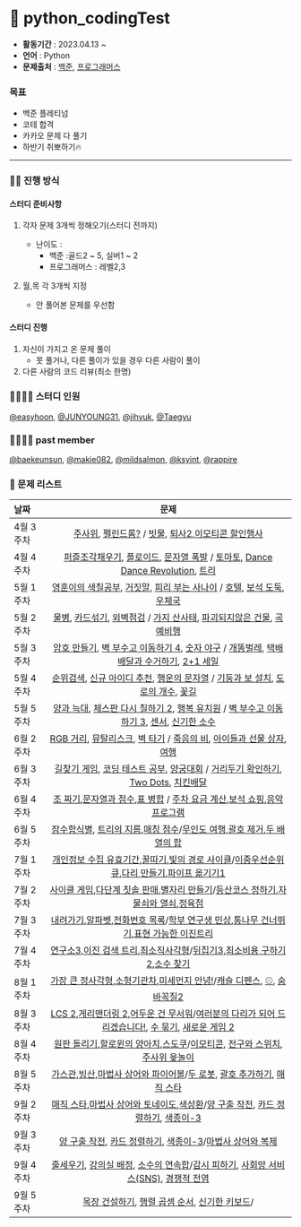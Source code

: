 # 🚀 python_codingTest

- **활동기간** : 2023.04.13 ~
- **언어** : Python
- **문제출처** : [백준](https://www.acmicpc.net/), [프로그래머스](https://school.programmers.co.kr/learn/challenges?order=recent&page=1)

### 목표 
- 백준 플레티넘
- 코테 합격
- 카카오 문제 다 풀기
- 하반기 취뽀하기🔥

---

### 🤼‍♀️ 진행 방식
#### 스터디 준비사항
1. 각자 문제 3개씩 정해오기(스터디 전까지)
      - 난이도 : 
           - 백준 :골드2 ~ 5, 실버1 ~ 2
           - 프로그래머스 : 레벨2,3
    
2. 월,목 각 3개씩 지정
      - 안 풀어본 문제를 우선함
      
#### 스터디 진행
1. 자신이 가지고 온 문제 풀이
      - 못 풀거나, 다른 풀이가 있을 경우 다른 사람이 풀이
2. 다른 사람의 코드 리뷰(최소 한명)

### 👨‍👨‍👧‍👧 스터디 인원

[@easyhoon](https://github.com/easyhooon), [@JUNYOUNG31](https://github.com/JUNYOUNG31), [@jihyuk](https://github.com/hyukji), [@Taegyu](https://github.com/TaegyuHan)

### 👨‍👨‍👧‍👧 past member
[@baekeunsun](https://github.com/baekeunsun), [@makie082](https://github.com/makie082), [@mildsalmon](https://github.com/mildsalmon), [@ksyint](https://github.com/ksyint), [@rappire](https://github.com/rappire)


### 📑 문제 리스트
| 날짜 | 문제 |
| :---- | :------------------: | 
| 4월 3주차 |[주사위](https://www.acmicpc.net/problem/1041), [펠린드롬?](https://www.acmicpc.net/problem/10942) / [빗물](https://www.acmicpc.net/problem/14719), [퇴사2](https://www.acmicpc.net/problem/15486),[이모티콘 할인행사](https://school.programmers.co.kr/learn/courses/30/lessons/150368) |
| 4월 4주차 |[퍼즐조각채우기](https://school.programmers.co.kr/learn/courses/30/lessons/84021), [플로이드](https://www.acmicpc.net/problem/11404), [문자열 폭발](https://www.acmicpc.net/problem/9935) / [토마토](https://www.acmicpc.net/problem/7576), [Dance Dance Revolution](https://www.acmicpc.net/problem/2342), [트리](https://www.acmicpc.net/problem/1068)|
| 5월 1주차 |[영훈이의 색칠공부](https://www.acmicpc.net/problem/14578), [거짓말](https://www.acmicpc.net/problem/1043), [피리 부는 사나이](https://www.acmicpc.net/problem/16724) / [호텔](https://www.acmicpc.net/problem/1106),  [보석 도둑](https://www.acmicpc.net/problem/1202),  [우체국](https://www.acmicpc.net/problem/2141)|
| 5월 2주차 |[물병](https://www.acmicpc.net/problem/1052), [카드섞기](https://www.acmicpc.net/problem/1091), [외벽점검](https://school.programmers.co.kr/learn/courses/30/lessons/60062) / [가지 산사태](https://www.acmicpc.net/problem/27940),   [파괴되지않은 건물](https://school.programmers.co.kr/learn/courses/30/lessons/92344), [곡예비행](https://www.acmicpc.net/problem/21923)|
| 5월 3주차 |[암호 만들기](https://www.acmicpc.net/problem/1759), [벽 부수고 이동하기 4](https://www.acmicpc.net/problem/16946), [숫자 야구](https://www.acmicpc.net/problem/2503) / [개똥벌레](https://www.acmicpc.net/problem/3020), [택배 배달과 수거하기](https://school.programmers.co.kr/learn/courses/30/lessons/150369), [2+1 세일](https://www.acmicpc.net/problem/11508)|
| 5월 4주차 |[순위검색](https://school.programmers.co.kr/learn/courses/30/lessons/72412),  [신규 아이디 추천](https://school.programmers.co.kr/learn/courses/30/lessons/72410), [행운의 문자열](https://www.acmicpc.net/problem/1342) / [기둥과 보 설치](https://school.programmers.co.kr/learn/courses/30/lessons/60061), [도로의 개수](https://www.acmicpc.net/problem/1577), [꽃길](https://www.acmicpc.net/problem/14620)|
| 5월 5주차 |[양과 늑대](https://school.programmers.co.kr/learn/courses/30/lessons/92343),  [체스판 다시 칠하기 2](https://www.acmicpc.net/problem/25682), [행복 유치원](https://www.acmicpc.net/problem/13164) / [벽 부수고 이동하기 3](https://www.acmicpc.net/problem/16933), [센서](https://www.acmicpc.net/problem/2212), [신기한 소수](https://www.acmicpc.net/problem/2023)|
| 6월 2주차 |[RGB 거리](https://www.acmicpc.net/problem/1149),  [뮤탈리스크](https://www.acmicpc.net/problem/12869), [벽 타기](https://www.acmicpc.net/problem/23563) / [죽음의 비](https://www.acmicpc.net/problem/22944), [아이들과 선물 상자](https://www.acmicpc.net/problem/23757), [여행](https://www.acmicpc.net/problem/2157)|
| 6월 3주차 |[길찾기 게임](https://school.programmers.co.kr/learn/courses/30/lessons/42892),  [코딩 테스트 공부](https://school.programmers.co.kr/learn/courses/30/lessons/118668), [양궁대회](https://school.programmers.co.kr/learn/courses/30/lessons/92342) / [거리두기 확인하기](https://school.programmers.co.kr/learn/courses/30/lessons/81302), [Two Dots](https://www.acmicpc.net/problem/16929), [치킨배달](https://www.acmicpc.net/problem/15686)
| 6월 4주차 |[조 짜기](https://www.acmicpc.net/problem/2229),[문자열과 점수](https://www.acmicpc.net/problem/2216),[표 병합](https://school.programmers.co.kr/learn/courses/30/lessons/150366) / [주차 요금 계산](https://school.programmers.co.kr/learn/courses/30/lessons/92341),[보석 쇼핑](https://school.programmers.co.kr/learn/courses/30/lessons/67258),[음악프로그램](https://www.acmicpc.net/problem/2623)
| 6월 5주차 |[잠수함식별](https://www.acmicpc.net/problem/2671), [트리의 지름](https://www.acmicpc.net/problem/1167),[매칭 점수](https://school.programmers.co.kr/learn/courses/30/lessons/42893)/[무인도 여행](https://school.programmers.co.kr/learn/courses/30/lessons/154540),[괄호 제거](https://www.acmicpc.net/problem/2800),[두 배열의 합](https://www.acmicpc.net/problem/2143)
| 7월 1주차 |[개인정보 수집 유효기간](https://school.programmers.co.kr/learn/courses/30/lessons/150370),[꿀따기](https://www.acmicpc.net/problem/21758),[빛의 경로 사이클](https://school.programmers.co.kr/learn/courses/30/lessons/86052)/[이중우선순위큐](https://school.programmers.co.kr/learn/courses/30/lessons/42628),[다리 만들기](https://www.acmicpc.net/problem/2146),[파이프 옮기기1](https://www.acmicpc.net/problem/17070)
| 7월 2주차 |[사이클 게임](https://www.acmicpc.net/problem/20040),[다단계 칫솔 판매](https://school.programmers.co.kr/learn/courses/30/lessons/77486),[별자리 만들기](https://www.acmicpc.net/problem/4386)/[등산코스 정하기](https://school.programmers.co.kr/learn/courses/30/lessons/118669),[자물쇠와 열쇠](https://school.programmers.co.kr/learn/courses/30/lessons/60059),[정육점](https://www.acmicpc.net/problem/2258)
| 7월 3주차 |[내려가기](https://www.acmicpc.net/problem/2096),[알파벳](https://www.acmicpc.net/problem/1987),[전화번호 목록](https://school.programmers.co.kr/learn/courses/30/lessons/42577)/[학부 연구생 민상](https://www.acmicpc.net/problem/21922),[통나무 건너뛰기](https://www.acmicpc.net/problem/11497),[표현 가능한 이진트리](https://school.programmers.co.kr/learn/courses/30/lessons/150367)
| 7월 4주차 |[연구소3](https://www.acmicpc.net/problem/17142),[이진 검색 트리](https://www.acmicpc.net/problem/5639),[최소직사각형](https://school.programmers.co.kr/learn/courses/30/lessons/86491)/[뒤집기3](https://www.acmicpc.net/problem/1464),[최소비용 구하기2](https://www.acmicpc.net/problem/11779),[소수 찾기](https://school.programmers.co.kr/learn/courses/30/lessons/42839)
| 8월 1주차 |[가장 큰 정사각형](https://www.acmicpc.net/problem/1915),[소형기관차](https://www.acmicpc.net/problem/2616),[미세먼지 안녕!](https://www.acmicpc.net/problem/17144)/[캐슬 디펜스](https://www.acmicpc.net/problem/17135), [⚾](https://www.acmicpc.net/problem/17281), [숨바꼭질2](https://www.acmicpc.net/problem/12851)
| 8월 3주차 |[LCS 2](https://www.acmicpc.net/problem/9252),[게리맨더링 2](https://www.acmicpc.net/problem/17779),[어두운 건 무서워](https://www.acmicpc.net/problem/16507)/[여러분의 다리가 되어 드리겠습니다!](https://www.acmicpc.net/problem/17352), [수 묶기](https://www.acmicpc.net/problem/1744), [새로운 게임 2](https://www.acmicpc.net/problem/17837)
| 8월 4주차 |[원판 돌리기](https://www.acmicpc.net/problem/17822),[할로윈의 양아치](https://www.acmicpc.net/problem/20303),[스도쿠](https://www.acmicpc.net/problem/2239)/[이모티콘](https://www.acmicpc.net/problem/14226), [전구와 스위치](https://www.acmicpc.net/problem/2138), [주사위 윷놀이](https://www.acmicpc.net/problem/17825)
| 8월 5주차 |[가스관](https://www.acmicpc.net/problem/2931),[빙산](https://www.acmicpc.net/problem/2573),[마법사 상어와 파이어볼](https://www.acmicpc.net/problem/20056)/[두 로봇](https://www.acmicpc.net/problem/15971), [괄호 추가하기](https://www.acmicpc.net/problem/16637), [매직 스타](https://www.acmicpc.net/problem/3967)
| 9월 2주차 | [매직 스타](https://www.acmicpc.net/problem/3967),[마법사 상어와 토네이도](https://www.acmicpc.net/problem/20057),[색상환](https://www.acmicpc.net/problem/2482)/[양 구출 작전](https://www.acmicpc.net/problem/16437), [카드 정렬하기](https://www.acmicpc.net/problem/1715), [색종이-3](https://www.acmicpc.net/problem/2571)
| 9월 3주차 | [양 구출 작전](https://www.acmicpc.net/problem/16437), [카드 정렬하기](https://www.acmicpc.net/problem/1715), [색종이-3](https://www.acmicpc.net/problem/2571)/[마법사 상어와 복제](https://www.acmicpc.net/problem/23290)
| 9월 4주차 | [줄세우기](https://www.acmicpc.net/problem/2631), [강의실 배정](https://www.acmicpc.net/problem/11000), [소수의 연속합](https://www.acmicpc.net/problem/1644)/[감시 피하기](https://www.acmicpc.net/problem/18428), [사회망 서비스(SNS)](https://www.acmicpc.net/problem/2533), [경쟁적 전염](https://www.acmicpc.net/problem/18405)
| 9월 5주차 | [목장 건설하기](https://www.acmicpc.net/problem/14925), [행렬 곱셈 순서](https://www.acmicpc.net/problem/11049), [신기한 키보드](https://www.acmicpc.net/problem/1796)/
